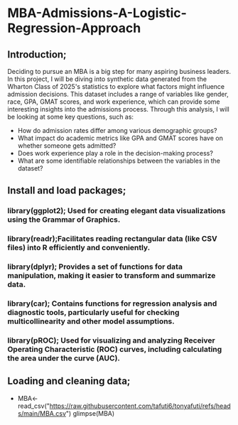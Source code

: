 # MBA-Admissions-A-Logistic-Regression-Approach
## Introduction;
Deciding to pursue an MBA is a big step for many aspiring business leaders. In this project, I will be diving into synthetic data generated from the Wharton Class of 2025's statistics to explore what factors might influence admission decisions. This dataset includes a range of variables like gender, race, GPA, GMAT scores, and work experience, which can provide some interesting insights into the admissions process.
Through this analysis, I will be looking at some key questions, such as:
- How do admission rates differ among various demographic groups?
- What impact do academic metrics like GPA and GMAT scores have on whether someone gets admitted?
- Does work experience play a role in the decision-making process?
- What are some identifiable relationships between the variables in the dataset? 

## Install and load packages; 
### library(ggplot2); Used for creating elegant data visualizations using the Grammar of Graphics.
### library(readr);Facilitates reading rectangular data (like CSV files) into R efficiently and conveniently.
### library(dplyr); Provides a set of functions for data manipulation, making it easier to transform and summarize data.
### library(car); Contains functions for regression analysis and diagnostic tools, particularly useful for checking multicollinearity and other model assumptions.
### library(pROC); Used for visualizing and analyzing Receiver Operating Characteristic (ROC) curves, including calculating the area under the curve (AUC).

## Loading and cleaning data;
- MBA<- read_csv("https://raw.githubusercontent.com/tafuti6/tonyafuti/refs/heads/main/MBA.csv")
glimpse(MBA)
